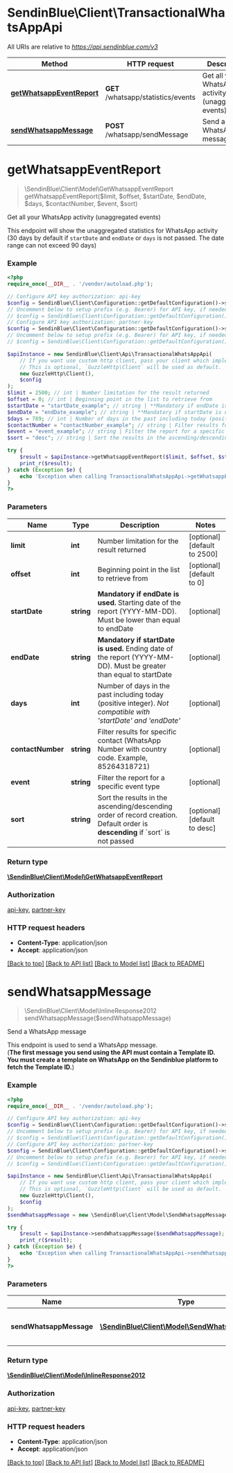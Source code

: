 # SendinBlue\Client\TransactionalWhatsAppApi

All URIs are relative to *https://api.sendinblue.com/v3*

Method | HTTP request | Description
------------- | ------------- | -------------
[**getWhatsappEventReport**](TransactionalWhatsAppApi.md#getWhatsappEventReport) | **GET** /whatsapp/statistics/events | Get all your WhatsApp activity (unaggregated events)
[**sendWhatsappMessage**](TransactionalWhatsAppApi.md#sendWhatsappMessage) | **POST** /whatsapp/sendMessage | Send a WhatsApp message


# **getWhatsappEventReport**
> \SendinBlue\Client\Model\GetWhatsappEventReport getWhatsappEventReport($limit, $offset, $startDate, $endDate, $days, $contactNumber, $event, $sort)

Get all your WhatsApp activity (unaggregated events)

This endpoint will show the unaggregated statistics for WhatsApp activity (30 days by default if `startDate` and `endDate` or `days` is not passed. The date range can not exceed 90 days)

### Example
```php
<?php
require_once(__DIR__ . '/vendor/autoload.php');

// Configure API key authorization: api-key
$config = SendinBlue\Client\Configuration::getDefaultConfiguration()->setApiKey('api-key', 'YOUR_API_KEY');
// Uncomment below to setup prefix (e.g. Bearer) for API key, if needed
// $config = SendinBlue\Client\Configuration::getDefaultConfiguration()->setApiKeyPrefix('api-key', 'Bearer');
// Configure API key authorization: partner-key
$config = SendinBlue\Client\Configuration::getDefaultConfiguration()->setApiKey('partner-key', 'YOUR_API_KEY');
// Uncomment below to setup prefix (e.g. Bearer) for API key, if needed
// $config = SendinBlue\Client\Configuration::getDefaultConfiguration()->setApiKeyPrefix('partner-key', 'Bearer');

$apiInstance = new SendinBlue\Client\Api\TransactionalWhatsAppApi(
    // If you want use custom http client, pass your client which implements `GuzzleHttp\ClientInterface`.
    // This is optional, `GuzzleHttp\Client` will be used as default.
    new GuzzleHttp\Client(),
    $config
);
$limit = 2500; // int | Number limitation for the result returned
$offset = 0; // int | Beginning point in the list to retrieve from
$startDate = "startDate_example"; // string | **Mandatory if endDate is used.** Starting date of the report (YYYY-MM-DD). Must be lower than equal to endDate
$endDate = "endDate_example"; // string | **Mandatory if startDate is used.** Ending date of the report (YYYY-MM-DD). Must be greater than equal to startDate
$days = 789; // int | Number of days in the past including today (positive integer). _Not compatible with 'startDate' and 'endDate'_
$contactNumber = "contactNumber_example"; // string | Filter results for specific contact (WhatsApp Number with country code. Example, 85264318721)
$event = "event_example"; // string | Filter the report for a specific event type
$sort = "desc"; // string | Sort the results in the ascending/descending order of record creation. Default order is **descending** if `sort` is not passed

try {
    $result = $apiInstance->getWhatsappEventReport($limit, $offset, $startDate, $endDate, $days, $contactNumber, $event, $sort);
    print_r($result);
} catch (Exception $e) {
    echo 'Exception when calling TransactionalWhatsAppApi->getWhatsappEventReport: ', $e->getMessage(), PHP_EOL;
}
?>
```

### Parameters

Name | Type | Description  | Notes
------------- | ------------- | ------------- | -------------
 **limit** | **int**| Number limitation for the result returned | [optional] [default to 2500]
 **offset** | **int**| Beginning point in the list to retrieve from | [optional] [default to 0]
 **startDate** | **string**| **Mandatory if endDate is used.** Starting date of the report (YYYY-MM-DD). Must be lower than equal to endDate | [optional]
 **endDate** | **string**| **Mandatory if startDate is used.** Ending date of the report (YYYY-MM-DD). Must be greater than equal to startDate | [optional]
 **days** | **int**| Number of days in the past including today (positive integer). _Not compatible with &#39;startDate&#39; and &#39;endDate&#39;_ | [optional]
 **contactNumber** | **string**| Filter results for specific contact (WhatsApp Number with country code. Example, 85264318721) | [optional]
 **event** | **string**| Filter the report for a specific event type | [optional]
 **sort** | **string**| Sort the results in the ascending/descending order of record creation. Default order is **descending** if &#x60;sort&#x60; is not passed | [optional] [default to desc]

### Return type

[**\SendinBlue\Client\Model\GetWhatsappEventReport**](../Model/GetWhatsappEventReport.md)

### Authorization

[api-key](../../README.md#api-key), [partner-key](../../README.md#partner-key)

### HTTP request headers

 - **Content-Type**: application/json
 - **Accept**: application/json

[[Back to top]](#) [[Back to API list]](../../README.md#documentation-for-api-endpoints) [[Back to Model list]](../../README.md#documentation-for-models) [[Back to README]](../../README.md)

# **sendWhatsappMessage**
> \SendinBlue\Client\Model\InlineResponse2012 sendWhatsappMessage($sendWhatsappMessage)

Send a WhatsApp message

This endpoint is used to send a WhatsApp message. <br/>(**The first message you send using the API must contain a Template ID. You must create a template on WhatsApp on the Sendinblue platform to fetch the Template ID.**)

### Example
```php
<?php
require_once(__DIR__ . '/vendor/autoload.php');

// Configure API key authorization: api-key
$config = SendinBlue\Client\Configuration::getDefaultConfiguration()->setApiKey('api-key', 'YOUR_API_KEY');
// Uncomment below to setup prefix (e.g. Bearer) for API key, if needed
// $config = SendinBlue\Client\Configuration::getDefaultConfiguration()->setApiKeyPrefix('api-key', 'Bearer');
// Configure API key authorization: partner-key
$config = SendinBlue\Client\Configuration::getDefaultConfiguration()->setApiKey('partner-key', 'YOUR_API_KEY');
// Uncomment below to setup prefix (e.g. Bearer) for API key, if needed
// $config = SendinBlue\Client\Configuration::getDefaultConfiguration()->setApiKeyPrefix('partner-key', 'Bearer');

$apiInstance = new SendinBlue\Client\Api\TransactionalWhatsAppApi(
    // If you want use custom http client, pass your client which implements `GuzzleHttp\ClientInterface`.
    // This is optional, `GuzzleHttp\Client` will be used as default.
    new GuzzleHttp\Client(),
    $config
);
$sendWhatsappMessage = new \SendinBlue\Client\Model\SendWhatsappMessage(); // \SendinBlue\Client\Model\SendWhatsappMessage | Values to send WhatsApp message

try {
    $result = $apiInstance->sendWhatsappMessage($sendWhatsappMessage);
    print_r($result);
} catch (Exception $e) {
    echo 'Exception when calling TransactionalWhatsAppApi->sendWhatsappMessage: ', $e->getMessage(), PHP_EOL;
}
?>
```

### Parameters

Name | Type | Description  | Notes
------------- | ------------- | ------------- | -------------
 **sendWhatsappMessage** | [**\SendinBlue\Client\Model\SendWhatsappMessage**](../Model/SendWhatsappMessage.md)| Values to send WhatsApp message |

### Return type

[**\SendinBlue\Client\Model\InlineResponse2012**](../Model/InlineResponse2012.md)

### Authorization

[api-key](../../README.md#api-key), [partner-key](../../README.md#partner-key)

### HTTP request headers

 - **Content-Type**: application/json
 - **Accept**: application/json

[[Back to top]](#) [[Back to API list]](../../README.md#documentation-for-api-endpoints) [[Back to Model list]](../../README.md#documentation-for-models) [[Back to README]](../../README.md)

